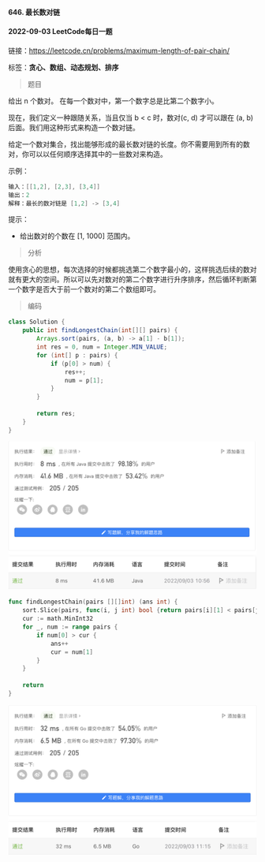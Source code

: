 #### 646. 最长数对链

#### 2022-09-03 LeetCode每日一题

链接：https://leetcode.cn/problems/maximum-length-of-pair-chain/

标签：**贪心、数组、动态规划、排序**

> 题目

给出 n 个数对。 在每一个数对中，第一个数字总是比第二个数字小。

现在，我们定义一种跟随关系，当且仅当 b < c 时，数对(c, d) 才可以跟在 (a, b) 后面。我们用这种形式来构造一个数对链。

给定一个数对集合，找出能够形成的最长数对链的长度。你不需要用到所有的数对，你可以以任何顺序选择其中的一些数对来构造。 

示例：

```java
输入：[[1,2], [2,3], [3,4]]
输出：2
解释：最长的数对链是 [1,2] -> [3,4]
```


提示：

- 给出数对的个数在 [1, 1000] 范围内。

> 分析

使用贪心的思想，每次选择的时候都挑选第二个数字最小的，这样挑选后续的数对就有更大的空间。所以可以先对数对的第二个数字进行升序排序，然后循环判断第一个数字是否大于前一个数对的第二个数组即可。

> 编码

```java
class Solution {
    public int findLongestChain(int[][] pairs) {
        Arrays.sort(pairs, (a, b) -> a[1] - b[1]);
        int res = 0, num = Integer.MIN_VALUE;
        for (int[] p : pairs) {
            if (p[0] > num) {
                res++;
                num = p[1];
            }
        }

        return res;
    }
}
```

![image-20220903105611844](646.最长数对链.assets/image-20220903105611844-2173773.png)

```go
func findLongestChain(pairs [][]int) (ans int) {
    sort.Slice(pairs, func(i, j int) bool {return pairs[i][1] < pairs[j][1]})
    cur := math.MinInt32
    for _, num := range pairs {
        if num[0] > cur {
            ans++
            cur = num[1]
        }
    }

    return
}
```

![image-20220903111542743](646.最长数对链.assets/image-20220903111542743-2174944.png)